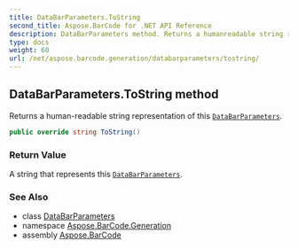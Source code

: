 ```yaml
---
title: DataBarParameters.ToString
second_title: Aspose.BarCode for .NET API Reference
description: DataBarParameters method. Returns a humanreadable string representation of this DataBarParameters
type: docs
weight: 60
url: /net/aspose.barcode.generation/databarparameters/tostring/
---
```

## DataBarParameters.ToString method

Returns a human-readable string representation of this [`DataBarParameters`](../).

```csharp
public override string ToString()
```

### Return Value

A string that represents this [`DataBarParameters`](../).

### See Also

* class [DataBarParameters](../)
* namespace [Aspose.BarCode.Generation](../../../aspose.barcode.generation/)
* assembly [Aspose.BarCode](../../../)



